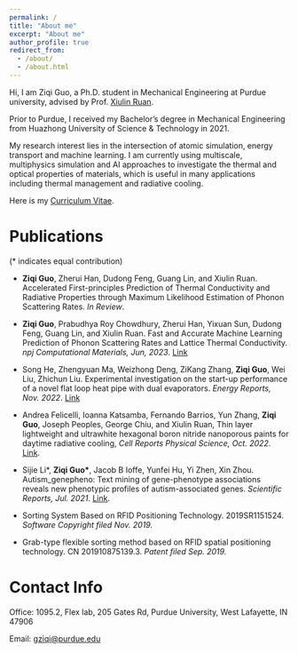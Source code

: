 ```yaml
---
permalink: /
title: "About me"
excerpt: "About me"
author_profile: true
redirect_from: 
  - /about/
  - /about.html
---
```


Hi, I am Ziqi Guo, a Ph.D. student in Mechanical Engineering at Purdue university, advised by Prof. [Xiulin Ruan](https://engineering.purdue.edu/NANOENERGY/).

Prior to Purdue, I received my Bachelor’s degree in Mechanical Engineering from Huazhong University of Science & Technology in 2021. 

My research interest lies in the intersection of atomic simulation, energy transport and machine learning. I am currently using multiscale, multiphysics simulation and AI approaches to investigate the thermal and optical properties of materials, which is useful in many applications including thermal management and radiative cooling.

Here is my [Curriculum Vitae](https://ZiqiGuo98.github.io/files/ZiqiGuo_CV.pdf). 

Publications
======
(* indicates equal contribution)

* **Ziqi Guo**, Zherui Han, Dudong Feng, Guang Lin, and Xiulin Ruan. Accelerated First-principles Prediction of Thermal Conductivity and Radiative Properties through Maximum Likelihood Estimation of Phonon Scattering Rates. *In Review*. []()

* **Ziqi Guo**, Prabudhya Roy Chowdhury, Zherui Han, Yixuan Sun, Dudong Feng, Guang Lin, and Xiulin Ruan. Fast and Accurate Machine Learning Prediction of Phonon Scattering Rates and Lattice Thermal Conductivity. *npj Computational Materials, Jun, 2023*. [Link](https://www.nature.com/articles/s41524-023-01020-9)


* Song He, Zhengyuan Ma, Weizhong Deng, ZiKang Zhang, **Ziqi Guo**, Wei Liu, Zhichun Liu. Experimental investigation on the start-up performance of a novel flat loop heat pipe with dual evaporators. *Energy Reports, Nov. 2022*. [Link](https://www.sciencedirect.com/science/article/pii/S2352484722010940)

* Andrea Felicelli, Ioanna Katsamba, Fernando Barrios, Yun Zhang, **Ziqi Guo**, Joseph Peoples, George Chiu, and Xiulin Ruan, Thin layer lightweight and ultrawhite hexagonal boron nitride nanoporous paints for daytime radiative cooling, *Cell Reports Physical Science, Oct. 2022*. [Link](https://www.sciencedirect.com/science/article/pii/S2666386422003526).

* Sijie Li\*, **Ziqi Guo\***, Jacob B Ioffe, Yunfei Hu, Yi Zhen, Xin Zhou. Autism\_genepheno: Text mining of gene-phenotype associations reveals new phenotypic profiles of autism-associated genes. *Scientific Reports, Jul. 2021*. [Link](https://www.nature.com/articles/s41598-021-94742-z). 

* Sorting System Based on RFID Positioning Technology. 2019SR1151524. *Software Copyright filed Nov. 2019.* 

* Grab-type flexible sorting method based on RFID spatial positioning technology. CN 201910875139.3. *Patent filed Sep. 2019.* 



Contact Info
======

Office: 1095.2, Flex lab, 205 Gates Rd, Purdue University, West Lafayette, IN 47906

Email: gziqi@purdue.edu